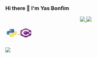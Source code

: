 ### Hi there 👋 I'm Yas Bonfim

<div align="center">
  <a href="https://github.com/Yas-bonfim">
  <img height="180em" src="https://github-readme-stats.vercel.app/api?username=Yas-bonfim&show_icons=true&theme=dracula&include_all_commits=true&count_private=true"/>
  <img height="180em" src="https://github-readme-stats.vercel.app/api/top-langs/?username=Yas-bonfim&layout=compact&langs_count=7&theme=dracula"/>
</div>

<div style="display: inline_block"><br>
  

  <img align="center" alt="Yas-Python" height="30" width="40" src="https://raw.githubusercontent.com/devicons/devicon/master/icons/python/python-original.svg">
  <img align="center" alt="Yas-Csharp" height="30" width="40" src="https://raw.githubusercontent.com/devicons/devicon/master/icons/csharp/csharp-original.svg">
 
</div>

##

<div> 
 
  <a href="https://www.linkedin.com/in/yasmin-bonfim/" target="_blank"><img src="https://img.shields.io/badge/-LinkedIn-%230077B5?style=for-the-badge&logo=linkedin&logoColor=white" target="_blank"></a> 
 
 
</div>
